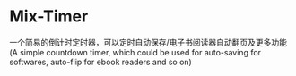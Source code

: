 # Mix-Timer
一个简易的倒计时定时器，可以定时自动保存/电子书阅读器自动翻页及更多功能 (A simple countdown timer, which could be used for auto-saving for softwares, auto-flip for ebook readers and so on)
